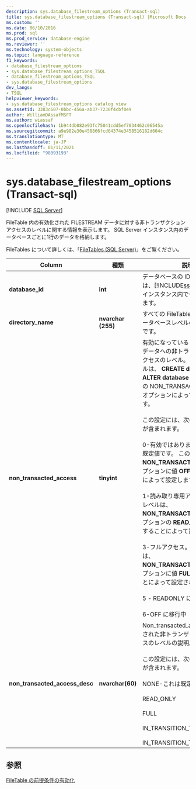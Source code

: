 ```yaml
---
description: sys.database_filestream_options (Transact-sql)
title: sys.database_filestream_options (Transact-sql) |Microsoft Docs
ms.custom: ''
ms.date: 06/10/2016
ms.prod: sql
ms.prod_service: database-engine
ms.reviewer: ''
ms.technology: system-objects
ms.topic: language-reference
f1_keywords:
- database_filestream_options
- sys.database_filestream_options_TSQL
- database_filestream_options_TSQL
- sys.database_filestream_options
dev_langs:
- TSQL
helpviewer_keywords:
- sys.database_filestream_options catalog view
ms.assetid: 3383c607-0bbc-456a-ab37-7230f4cbf0e9
author: WilliamDAssafMSFT
ms.author: wiassaf
ms.openlocfilehash: 1b944db082e93fc75041cdd5ef7034462c06545a
ms.sourcegitcommit: a9e982e30e458866fcd64374e3458516182d604c
ms.translationtype: MT
ms.contentlocale: ja-JP
ms.lasthandoff: 01/11/2021
ms.locfileid: "98093193"
---
```

# <a name="sysdatabase_filestream_options-transact-sql"></a>sys.database_filestream_options (Transact-sql)
[!INCLUDE [SQL Server](../../includes/applies-to-version/sqlserver.md)]

  FileTable 内の有効化された FILESTREAM データに対する非トランザクション アクセスのレベルに関する情報を表示します。 SQL Server インスタンス内のデータベースごとに1行のデータを格納します。  
  
 FileTables について詳しくは、「[FileTables &#40;SQL Server&#41;](../../relational-databases/blob/filetables-sql-server.md)」をご覧ください。  
  
  
|Column|種類|説明|  
|------------|----------|-----------------|  
|**database_id**|**int**|データベースの ID です。 この値は、[!INCLUDE[ssNoVersion](../../includes/ssnoversion-md.md)] のインスタンス内で一意になっています。|  
|**directory_name**|**nvarchar (255)**|すべての FileTable 名前空間のデータベースレベルのディレクトリです。|  
|**non_transacted_access**|**tinyint**|有効になっている FILESTREAM データへの非トランザクションアクセスのレベル。 アクセスのレベルは、 **CREATE database** または **ALTER database** ステートメントの NON_TRANSACTED_ACCESS オプションによって設定されます。<br /><br /> この設定には、次のいずれかの値が含まれます。<br /><br /> 0-有効ではありません。 これが既定値です。 このレベルは、 **NON_TRANSACTED_ACCESS** オプションに値 **OFF** を指定することによって設定します。<br /><br /> 1-読み取り専用アクセス。 このレベルは、 **NON_TRANSACTED_ACCESS** オプションの **READ_ONLY** 値を指定することによって設定されます。<br /><br /> 3-フルアクセス。 このレベルは、 **NON_TRANSACTED_ACCESS** オプションに値 **FULL** を指定することによって設定されます。<br /><br /> 5 - READONLY に移行中。<br /><br /> 6-OFF に移行中|  
|**non_transacted_access_desc**|**nvarchar(60)**|Non_transacted_access で特定された非トランザクションアクセスのレベルの説明。<br /><br /> この設定には、次のいずれかの値が含まれます。<br /><br /> NONE-これは既定値です。<br /><br /> READ_ONLY<br /><br /> FULL<br /><br /> IN_TRANSITION_TO_READ_ONLY<br /><br /> IN_TRANSITION_TO_OFF|  
  
## <a name="see-also"></a>参照  
 [FileTable の前提条件の有効化](../../relational-databases/blob/enable-the-prerequisites-for-filetable.md)  
  
  
